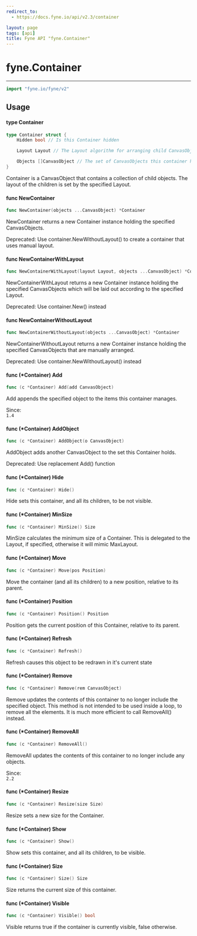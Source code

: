 ```yaml
---
redirect_to:
  - https://docs.fyne.io/api/v2.3/container

layout: page
tags: [api]
title: Fyne API "fyne.Container"
---
```



# fyne.Container
---
```go
import "fyne.io/fyne/v2"
```

## Usage

#### type Container

```go
type Container struct {
	Hidden bool // Is this Container hidden

	Layout Layout // The Layout algorithm for arranging child CanvasObjects

	Objects []CanvasObject // The set of CanvasObjects this container holds
}
```

Container is a CanvasObject that contains a collection of child objects. The layout of the children is set by the specified Layout.

#### func  NewContainer

```go
func NewContainer(objects ...CanvasObject) *Container
```
NewContainer returns a new Container instance holding the specified CanvasObjects.


<div class="deprecated">
Deprecated: Use container.NewWithoutLayout() to create a container that uses manual layout.</div>

#### func  NewContainerWithLayout

```go
func NewContainerWithLayout(layout Layout, objects ...CanvasObject) *Container
```
NewContainerWithLayout returns a new Container instance holding the specified CanvasObjects which will be laid out according to the specified Layout.


<div class="deprecated">
Deprecated: Use container.New() instead</div>

#### func  NewContainerWithoutLayout

```go
func NewContainerWithoutLayout(objects ...CanvasObject) *Container
```
NewContainerWithoutLayout returns a new Container instance holding the specified CanvasObjects that are manually arranged.


<div class="deprecated">
Deprecated: Use container.NewWithoutLayout() instead</div>

#### func (*Container) Add

```go
func (c *Container) Add(add CanvasObject)
```
Add appends the specified object to the items this container manages.


<div class="since">Since: <code>
1.4</code></div>

#### func (*Container) AddObject

```go
func (c *Container) AddObject(o CanvasObject)
```
AddObject adds another CanvasObject to the set this Container holds.


<div class="deprecated">
Deprecated: Use replacement Add() function</div>

#### func (*Container) Hide

```go
func (c *Container) Hide()
```
Hide sets this container, and all its children, to be not visible.

#### func (*Container) MinSize

```go
func (c *Container) MinSize() Size
```
MinSize calculates the minimum size of a Container. This is delegated to the Layout, if specified, otherwise it will mimic MaxLayout.

#### func (*Container) Move

```go
func (c *Container) Move(pos Position)
```
Move the container (and all its children) to a new position, relative to its parent.

#### func (*Container) Position

```go
func (c *Container) Position() Position
```
Position gets the current position of this Container, relative to its parent.

#### func (*Container) Refresh

```go
func (c *Container) Refresh()
```
Refresh causes this object to be redrawn in it's current state

#### func (*Container) Remove

```go
func (c *Container) Remove(rem CanvasObject)
```
Remove updates the contents of this container to no longer include the specified object. This method is not intended to be used inside a loop, to remove all the elements. It is much more efficient to call RemoveAll() instead.

#### func (*Container) RemoveAll

```go
func (c *Container) RemoveAll()
```
RemoveAll updates the contents of this container to no longer include any objects.


<div class="since">Since: <code>
2.2</code></div>

#### func (*Container) Resize

```go
func (c *Container) Resize(size Size)
```
Resize sets a new size for the Container.

#### func (*Container) Show

```go
func (c *Container) Show()
```
Show sets this container, and all its children, to be visible.

#### func (*Container) Size

```go
func (c *Container) Size() Size
```
Size returns the current size of this container.

#### func (*Container) Visible

```go
func (c *Container) Visible() bool
```
Visible returns true if the container is currently visible, false otherwise.
